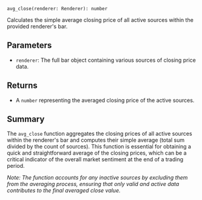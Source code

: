 `avg_close(renderer: Renderer): number`

Calculates the simple average closing price of all active sources within the provided renderer's bar.

## Parameters

- `renderer`: The full bar object containing various sources of closing price data.

## Returns

- A `number` representing the averaged closing price of the active sources.

## Summary

The `avg_close` function aggregates the closing prices of all active sources within the renderer's bar and computes their simple average (total sum divided by the count of sources). This function is essential for obtaining a quick and straightforward average of the closing prices, which can be a critical indicator of the overall market sentiment at the end of a trading period.

*Note: The function accounts for any inactive sources by excluding them from the averaging process, ensuring that only valid and active data contributes to the final averaged close value.*
